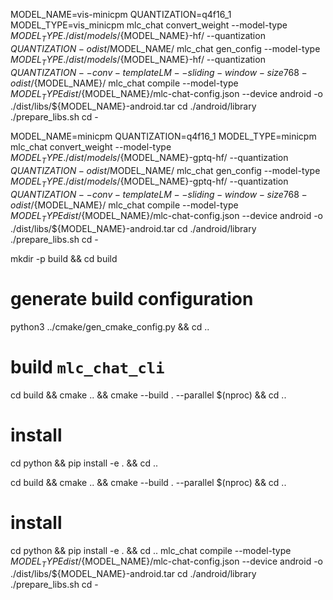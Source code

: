 MODEL_NAME=vis-minicpm
QUANTIZATION=q4f16_1
MODEL_TYPE=vis_minicpm
mlc_chat convert_weight --model-type ${MODEL_TYPE} ./dist/models/${MODEL_NAME}-hf/ --quantization $QUANTIZATION -o dist/$MODEL_NAME/
mlc_chat gen_config --model-type ${MODEL_TYPE} ./dist/models/${MODEL_NAME}-hf/ --quantization $QUANTIZATION --conv-template LM --sliding-window-size 768 -o dist/${MODEL_NAME}/
mlc_chat compile --model-type ${MODEL_TYPE} dist/${MODEL_NAME}/mlc-chat-config.json --device android -o ./dist/libs/${MODEL_NAME}-android.tar
cd ./android/library
./prepare_libs.sh
cd -

MODEL_NAME=minicpm
QUANTIZATION=q4f16_1
MODEL_TYPE=minicpm
mlc_chat convert_weight --model-type ${MODEL_TYPE} ./dist/models/${MODEL_NAME}-gptq-hf/ --quantization $QUANTIZATION -o dist/$MODEL_NAME/
mlc_chat gen_config --model-type ${MODEL_TYPE} ./dist/models/${MODEL_NAME}-gptq-hf/ --quantization $QUANTIZATION --conv-template LM --sliding-window-size 768 -o dist/${MODEL_NAME}/
mlc_chat compile --model-type ${MODEL_TYPE} dist/${MODEL_NAME}/mlc-chat-config.json --device android -o ./dist/libs/${MODEL_NAME}-android.tar
cd ./android/library
./prepare_libs.sh
cd -

mkdir -p build && cd build
# generate build configuration
python3 ../cmake/gen_cmake_config.py && cd ..
# build `mlc_chat_cli`
cd build && cmake .. && cmake --build . --parallel $(nproc) && cd ..
# install
cd python && pip install -e . && cd ..


cd build && cmake .. && cmake --build . --parallel $(nproc) && cd ..
# install
cd python && pip install -e . && cd ..
mlc_chat compile --model-type ${MODEL_TYPE} dist/${MODEL_NAME}/mlc-chat-config.json --device android -o ./dist/libs/${MODEL_NAME}-android.tar
cd ./android/library
./prepare_libs.sh
cd -